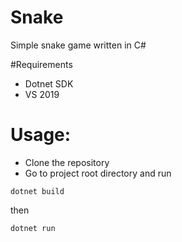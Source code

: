 # Snake
Simple snake game written in C# 

#Requirements
 * Dotnet SDK
 * VS 2019

# Usage:
 * Clone the repository
 * Go to project root directory and run
  ```
  dotnet build
  ```
   then
  ```
  dotnet run
  ```
  
